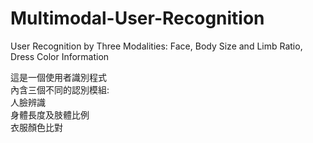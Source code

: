 # Multimodal-User-Recognition
User Recognition by Three Modalities: Face, Body Size and Limb Ratio, Dress Color Information

這是一個使用者識別程式<br>
內含三個不同的認別模組:<br>
人臉辨識<br>
身體長度及肢體比例<br>
衣服顏色比對<br>
<br>
